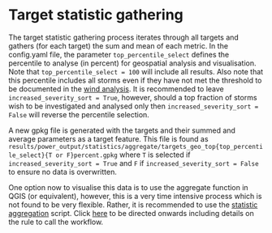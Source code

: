 # Target statistic gathering


The target statistic gathering process iterates
through all targets and gathers (for each target) the sum and mean of each metric. In the config.yaml file, the
parameter `top_percentile_select` defines the percentile to analyse (in percent) for geospatial analysis and visualisation. Note
that `top_percentile_select = 100` will include all results. Also note that this percentile includes all storms even if they
have not met the threshold to be documented in the [wind analysis](../intersect/power_intersect_windextracter.md). It is recommended to
leave `increased_severity_sort = True`, however, should a top fraction of storms wish to be investigated and analysed only
then `increased_severity_sort = False` will reverse the percentile selection.

A new gpkg file is generated with the targets and their summed and average parameters as a target feature. This file is found
as `results/power_output/statistics/aggregate/targets_geo_top{top_percentile_select}{T or F}percent.gpkg` where `T` is selected
if `increased_severity_sort = True` and `F` if `increased_severity_sort = False` to ensure no data is overwritten.

One option now to visualise this data is to use the aggregate function in QGIS (or equivalent), however, this is a very time intensive process
which is not found to be very flexible. Rather, it is recommended to use the [statistic aggregation](user-guide/workflow_power/analysis/power_analysis_aggregate_levels.md)
script. Click [here](user-guide/workflow_power/analysis/power_analysis_aggregate_levels.md) to be directed onwards including
details on the rule to call the workflow.
